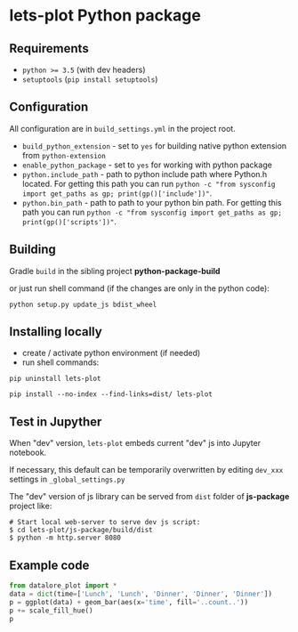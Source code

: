 # lets-plot Python package

## Requirements

* `python >= 3.5` (with dev headers)
* `setuptools` (`pip install setuptools`)


## Configuration

All configuration are in `build_settings.yml` in the project root.

* `build_python_extension` - set to `yes` for building native python extension from `python-extension`
* `enable_python_package` - set to `yes` for working with python package
* `python.include_path` - path to python include path where Python.h located. 
For getting this path you can run `python -c "from sysconfig import get_paths as gp; print(gp()['include'])"`.
* `python.bin_path` - path to path to your python bin path. 
For getting this path you can run `python -c "from sysconfig import get_paths as gp; print(gp()['scripts'])"`.


## Building

Gradle `build` in the sibling project **python-package-build**

or just run shell command (if the changes are only in the python code):

`python setup.py update_js bdist_wheel`

## Installing locally

* create / activate python environment (if needed)
* run shell commands: 

`pip uninstall lets-plot`

`pip install --no-index --find-links=dist/ lets-plot`
 
## Test in Jupyther

When "dev" version, `lets-plot` embeds current "dev" js into Jupyter notebook.

If necessary, this default can be temporarily overwritten by editing `dev_xxx` settings in `_global_settings.py`

The "dev" version of js library can be served from `dist` folder of **js-package** project like:

```shell script
# Start local web-server to serve dev js script:
$ cd lets-plot/js-package/build/dist
$ python -m http.server 8080
```
 
## Example code

```python
from datalore_plot import *
data = dict(time=['Lunch', 'Lunch', 'Dinner', 'Dinner', 'Dinner'])
p = ggplot(data) + geom_bar(aes(x='time', fill='..count..'))
p += scale_fill_hue()
p
```
